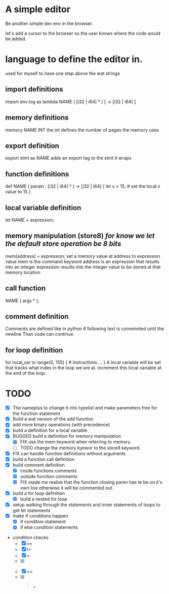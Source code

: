 # A simple editor
Be another simple dev env in the browser.

let's add a cursor to the browser so the user knows where the code would be added.

# language to define the editor in.
used for myself to have one step above the wat strings

## import definitions
import env.log as lambda NAME ( [i32 | i64] * ) [ -> [i32 | i64] ]

## memory definitions
memory NAME INT
the int defines the number of pages the memory uses

## export definition
export stmt as NAME
adds an export tag to the stmt it wraps

## function definitions
def NAME ( param : [i32 | i64] * ) -> [i32 | i64] {
    let x = 15; # set the local x value to 15
}

## local variable definition
let NAME = expression;

## memory manipulation (store8) *for know we let the default store operation be 8 bits*
mem\[address\] = expression;
set a memory value at address to expression value
mem is the command keyword
address is an expression that results into an integer
expression results into the integer value to be stored at that memory location

## call function
NAME \( args * \);

## comment definition
Comments are defined like in python
\# following text is comemnted
until the newline Than code can continue

## for loop definition
for local_var in range(0, 155) {
    # instructions ...
}
A local variable will be set that tracks what index in the loop we are at.
increment this local variable at the end of the loop.


# TODO
- [x] The nameplus to change it into typelist and make parameters free for the function statement
- [x] Build a wat version of the add function
- [x] add more binary operations (with precedence)
- [x] build a definition for a local variable
- [x] BUGGED build a definition for memory manipulation
    - [x] FIX use the mem keyword when referring to memory
    - [ ] TODO change the memory kyewor to the store8 keyword.
- [x] FIX can handle function definitions without arguments
- [x] build a function call definition
- [x] build comment definition
    - [x] inside functions comments
    - [x] outside function comments
    - [x] FIX made me realise that the function closing paren has te be on it's own line otherwise it will be commented out.
- [x] build a for loop definition
    - [x] build a nested for loop
- [x] setup walking through the statements and inner statements of loops to get let statements
- [x] make if conditions happen
    - [x] if condition statement
    - [x] if else condition statements
- condition checks
    - [x] ==
    - [x] !=
    - [x] <
    - [x] >
    - [x] <=
    - [x] >=
